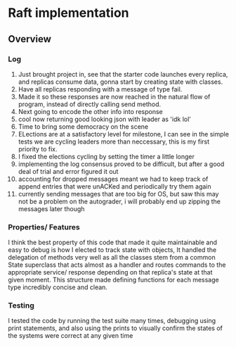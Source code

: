 # Raft implementation
## Overview
### Log
1. Just brought project in, see that
the starter code launches every replica, and
replicas consume data, gonna start by creating state with classes.
2. Have all replicas responding with a message of type fail.
3. Made it so these responses are now reached in the natural flow of program,
instead of directly calling send method.
4. Next going to encode the other info into response
5. cool now returning good looking json with leader as 'idk lol'
6. Time to bring some democracy on the scene
7. ELections are at a satisfactory level for milestone, I can see
in the simple tests we are cycling leaders more than neccessary,
this is my first priority to fix.
8. I fixed the elections cycling by setting the timer a little longer
9. implementing the log consensus proved to be difficult, but after a good deal of trial and error figured it out
10. accounting for dropped messages meant we had to keep track of append entries that were unACKed and periodically try them again
11. currently sending messages that are too big for OS, but saw this may not be a problem on the autograder, i will probably end up zipping 
the messages later though
### Properties/ Features
I think the best property of this code that made it quite maintainable and easy to debug is how I elected to track
state with objects, It handled the delegation of methods very well as all the classes stem from a common State
superclass that acts almost as a handler and routes commands to the appropriate service/ response depending on that
replica's state at that given moment. This structure made defining functions for each message type incredibly concise
and clean.
### Testing 
I tested the code by running the test suite many times, debugging using print statements, and also using the prints
to visually confirm the states of the systems were correct at any given time